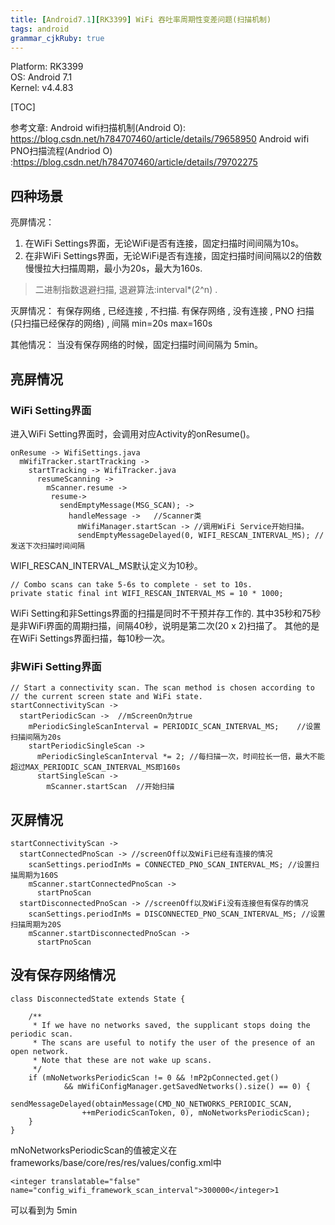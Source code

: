 ```yaml
---
title: [Android7.1][RK3399] WiFi 吞吐率周期性变差问题(扫描机制)
tags: android
grammar_cjkRuby: true
---
```


Platform: RK3399  
OS: Android 7.1  
Kernel: v4.4.83

[TOC]

参考文章:
Android wifi扫描机制(Android O): https://blog.csdn.net/h784707460/article/details/79658950
Android wifi PNO扫描流程(Andriod O) :https://blog.csdn.net/h784707460/article/details/79702275

## 四种场景
亮屏情况： 
1. 在WiFi Settings界面，无论WiFi是否有连接，固定扫描时间间隔为10s。 
2. 在非WiFi Settings界面，无论WiFi是否有连接，固定扫描时间间隔以2的倍数慢慢拉大扫描周期，最小为20s，最大为160s. 
> 二进制指数退避扫描, 退避算法:interval*(2^n) .

灭屏情况： 
有保存网络 , 已经连接 , 不扫描.
有保存网络 , 没有连接 , PNO 扫描 (只扫描已经保存的网络) , 间隔 min=20s max=160s

其他情况： 
当没有保存网络的时候，固定扫描时间间隔为 5min。


## 亮屏情况

### WiFi Setting界面 
进入WiFi Setting界面时，会调用对应Activity的onResume()。

```
onResume -> WifiSettings.java
  mWifiTracker.startTracking ->
    startTracking -> WifiTracker.java
      resumeScanning ->
        mScanner.resume ->
         resume->
           sendEmptyMessage(MSG_SCAN); ->
             handleMessage ->   //Scanner类
               mWifiManager.startScan -> //调用WiFi Service开始扫描。
               sendEmptyMessageDelayed(0, WIFI_RESCAN_INTERVAL_MS); //发送下次扫描时间间隔
```
WIFI_RESCAN_INTERVAL_MS默认定义为10秒。
```
// Combo scans can take 5-6s to complete - set to 10s.
private static final int WIFI_RESCAN_INTERVAL_MS = 10 * 1000;          
```

WiFi Setting和非Settings界面的扫描是同时不干预并存工作的.
其中35秒和75秒是非WiFi界面的周期扫描，间隔40秒，说明是第二次(20 x 2)扫描了。 
其他的是在WiFi Settings界面扫描，每10秒一次。

### 非WiFi Setting界面
```
// Start a connectivity scan. The scan method is chosen according to
// the current screen state and WiFi state.
startConnectivityScan ->
  startPeriodicScan ->  //mScreenOn为true
    mPeriodicSingleScanInterval = PERIODIC_SCAN_INTERVAL_MS;    //设置扫描间隔为20s
    startPeriodicSingleScan ->
      mPeriodicSingleScanInterval *= 2; //每扫描一次，时间拉长一倍，最大不能超过MAX_PERIODIC_SCAN_INTERVAL_MS即160s
      startSingleScan ->
        mScanner.startScan  //开始扫描
```


## 灭屏情况
```
startConnectivityScan ->
  startConnectedPnoScan -> //screenOff以及WiFi已经有连接的情况
    scanSettings.periodInMs = CONNECTED_PNO_SCAN_INTERVAL_MS; //设置扫描周期为160S
    mScanner.startConnectedPnoScan ->
      startPnoScan
  startDisconnectedPnoScan -> //screenOff以及WiFi没有连接但有保存的情况
    scanSettings.periodInMs = DISCONNECTED_PNO_SCAN_INTERVAL_MS; //设置扫描周期为20S
    mScanner.startDisconnectedPnoScan ->
      startPnoScan
```

## 没有保存网络情况
```
class DisconnectedState extends State {

    /**
     * If we have no networks saved, the supplicant stops doing the periodic scan.
     * The scans are useful to notify the user of the presence of an open network.
     * Note that these are not wake up scans.
     */
    if (mNoNetworksPeriodicScan != 0 && !mP2pConnected.get()
            && mWifiConfigManager.getSavedNetworks().size() == 0) {
        sendMessageDelayed(obtainMessage(CMD_NO_NETWORKS_PERIODIC_SCAN,
                ++mPeriodicScanToken, 0), mNoNetworksPeriodicScan);
    }
}
```
mNoNetworksPeriodicScan的值被定义在 frameworks/base/core/res/res/values/config.xml中
```
<integer translatable="false" name="config_wifi_framework_scan_interval">300000</integer>1
```
可以看到为 5min